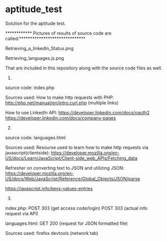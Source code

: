 # aptitude_test
Solution for the aptitude test.


************ Pictures of results of source code are called:******************************

Retrieving_a_linkedIn_Status.png

Retrieving_languages.js.png

That are included in this repository along with the source code files as well.


1. 

source code: index.php

Sources used:
How to make http requests with PHP:
http://php.net/manual/en/intro.curl.php
(multiple links)

How to use LinkedIn API:
https://developer.linkedin.com/docs/oauth2
https://developer.linkedin.com/docs/company-pages






2.

source code: languages.html

Sources used:
Resourse used to learn how to make http requests via javascript(clientside):
https://developer.mozilla.org/en-US/docs/Learn/JavaScript/Client-side_web_APIs/Fetching_data

Refresher on converting text to JSON and utilizing JSON:
https://developer.mozilla.org/en-US/docs/Web/JavaScript/Reference/Global_Objects/JSON/parse

https://javascript.info/keys-values-entries




3.

index.php:
POST	303 (get access code/login)
POST	303 (actual info request via API)

languages.html:
GET	200 (request for JSON formatted file)


Sources used: firefox devtools (network tab)


